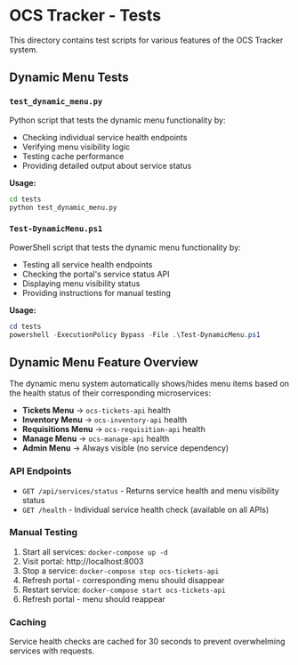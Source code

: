 # OCS Tracker - Tests

This directory contains test scripts for various features of the OCS Tracker system.

## Dynamic Menu Tests

### `test_dynamic_menu.py`
Python script that tests the dynamic menu functionality by:
- Checking individual service health endpoints
- Verifying menu visibility logic
- Testing cache performance
- Providing detailed output about service status

**Usage:**
```bash
cd tests
python test_dynamic_menu.py
```

### `Test-DynamicMenu.ps1`
PowerShell script that tests the dynamic menu functionality by:
- Testing all service health endpoints
- Checking the portal's service status API
- Displaying menu visibility status
- Providing instructions for manual testing

**Usage:**
```powershell
cd tests
powershell -ExecutionPolicy Bypass -File .\Test-DynamicMenu.ps1
```

## Dynamic Menu Feature Overview

The dynamic menu system automatically shows/hides menu items based on the health status of their corresponding microservices:

- **Tickets Menu** → `ocs-tickets-api` health
- **Inventory Menu** → `ocs-inventory-api` health  
- **Requisitions Menu** → `ocs-requisition-api` health
- **Manage Menu** → `ocs-manage-api` health
- **Admin Menu** → Always visible (no service dependency)

### API Endpoints
- `GET /api/services/status` - Returns service health and menu visibility status
- `GET /health` - Individual service health check (available on all APIs)

### Manual Testing
1. Start all services: `docker-compose up -d`
2. Visit portal: http://localhost:8003
3. Stop a service: `docker-compose stop ocs-tickets-api`
4. Refresh portal - corresponding menu should disappear
5. Restart service: `docker-compose start ocs-tickets-api`
6. Refresh portal - menu should reappear

### Caching
Service health checks are cached for 30 seconds to prevent overwhelming services with requests.
